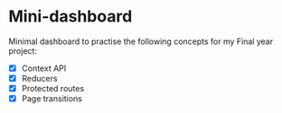 # Mini-dashboard

Minimal dashboard to practise the following concepts for my Final year project:

- [x] Context API
- [x] Reducers
- [x] Protected routes
- [x] Page transitions